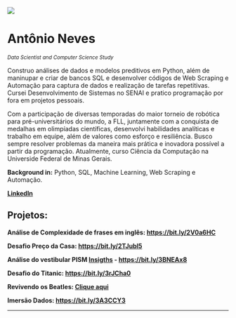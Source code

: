 <img src="https://i.ibb.co/Qp24tth/Capa-Portif-lio.png"> </img>

# Antônio Neves
<sub>*Data Scientist and Computer Science Study*</sub>

Construo análises de dados e modelos preditivos em Python, além de maninupar e criar de bancos SQL e desenvolver códigos de Web Scraping e Automação para captura de dados e realização de tarefas repetitivas. Cursei Desenvolvimento de Sistemas no SENAI e pratico programação por fora em projetos pessoais. 

Com a participação de diversas temporadas do maior torneio de robótica para pré-universitários do mundo, a FLL, juntamente com a conquista de medalhas em olimpíadas científicas, desenvolvi habilidades analíticas e trabalho em equipe, além de valores como esforço e resiliência. Busco sempre resolver problemas da maneira mais prática e inovadora possível a partir da programação. Atualmente, curso Ciência da Computação na Universide Federal de Minas Gerais.

**Background in:** Python, SQL, Machine Learning, Web Scraping e Automação.

**[LinkedIn](https://www.linkedin.com/in/antonio-caetano-neves/)**


## Projetos:

**Análise de Complexidade de frases em inglês: https://bit.ly/2V0a6HC**

**Desafio Preço da Casa: https://bit.ly/2TJubl5**

**Análise do vestibular PISM [Insigths](https://bit.ly/3idyKxk) - https://bit.ly/3BNEAx8**

**Desafio do Titanic: https://bit.ly/3rJCha0**

**Revivendo os Beatles: [Clique aqui](https://github.com/AntonioNvs/reviving-beatles)**

**Imersão Dados: https://bit.ly/3A3CCY3**

---




